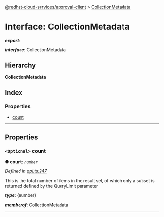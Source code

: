 [@redhat-cloud-services/approval-client](../README.md) > [CollectionMetadata](../interfaces/collectionmetadata.md)

# Interface: CollectionMetadata

*__export__*: 

*__interface__*: CollectionMetadata

## Hierarchy

**CollectionMetadata**

## Index

### Properties

* [count](collectionmetadata.md#count)

---

## Properties

<a id="count"></a>

### `<Optional>` count

**● count**: *`number`*

*Defined in [api.ts:247](https://github.com/RedHatInsights/javascript-clients/blob/master/packages/approval/api.ts#L247)*

This is the total number of items in the result set, of which only a subset is returned defined by the QueryLimit parameter

*__type__*: {number}

*__memberof__*: CollectionMetadata

___

